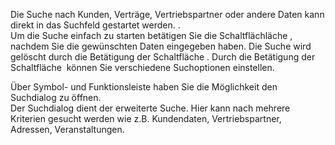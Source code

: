 <!DOCTYPE html>
<html>
<head>
<meta charset="utf-8">
<meta name="viewport" content="width=device-width, initial-scale=1.0">
<title>300_Suche.md</title>
<link rel="stylesheet" href="https://stackedit.io/res-min/themes/base.css" />
<script type="text/javascript" src="https://cdn.mathjax.org/mathjax/latest/MathJax.js?config=TeX-AMS_HTML"></script>
</head>
<body><div class="container"><p>Die Suche nach Kunden, Verträge, Vertriebspartner oder andere Daten kann direkt in das Suchfeld gestartet werden. <img src="http://xpecto.github.io/docs/img/img_1425898635719.png" alt="" title="">.  <br>
Um die Suche einfach zu starten betätigen Sie die Schaltflächläche <img src="http://xpecto.github.io/docs/img/img_1430301774652.png" alt="" title="">,  nachdem Sie die gewünschten Daten eingegeben haben. Die Suche wird gelöscht durch die Betätigung der Schaltfläche <img src="http://xpecto.github.io/docs/img/img_1429098613885.png" alt="" title="">. Durch die Betätigung der Schaltfläche <img src="http://xpecto.github.io/docs/img/img_1430302905891.png" alt="" title=""> können Sie verschiedene Suchoptionen einstellen.</p>

<p>Über Symbol- und Funktionsleiste haben Sie die Möglichkeit den Suchdialog zu öffnen. <br>
 <img src="http://xpecto.github.io/docs/img/img_1430302250304.png" alt="" title=""> <br>
 Der Suchdialog dient der erweiterte Suche. Hier kann nach mehrere Kriterien gesucht werden wie z.B. Kundendaten, Vertriebspartner, Adressen, Veranstaltungen.</p></div></body>
</html>